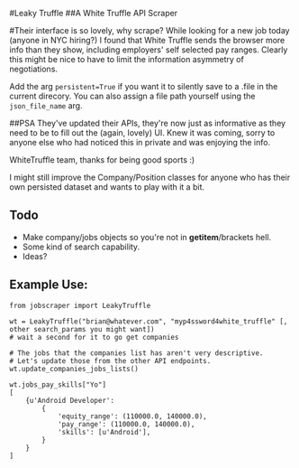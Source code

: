 #Leaky Truffle
##A White Truffle API Scraper

#Their interface is so lovely, why scrape?
While looking for a new job today (anyone in NYC hiring?) I found that White Truffle sends the browser more info than they show, including employers' self selected pay ranges. Clearly this might be nice to have to limit the information asymmetry of negotiations.

Add the arg `persistent=True` if you want it to silently save to a .file in the current direcory. You can also assign a file path yourself using the `json_file_name` arg.

##PSA
They've updated their APIs, they're now just as informative as they need to be to fill out the (again, lovely) UI. Knew it was coming, sorry to anyone else who had noticed this in private and was enjoying the info.

WhiteTruffle team, thanks for being good sports :)

I might still improve the Company/Position classes for anyone who has their own persisted dataset and wants to play with it a bit.

## Todo
+ Make company/jobs objects so you're not in __getitem__/brackets hell.
+ Some kind of search capability.
+ Ideas?

## Example Use:

	from jobscraper import LeakyTruffle

	wt = LeakyTruffle("brian@whatever.com", "myp4ssword4white_truffle" [, other search_params you might want])
	# wait a second for it to go get companies 

	# The jobs that the companies list has aren't very descriptive.
	# Let's update those from the other API endpoints.
	wt.update_companies_jobs_lists()

	wt.jobs_pay_skills["Yo"]
	[
		{u'Android Developer': 
			{
				'equity_range': (110000.0, 140000.0),
			   	'pay_range': (110000.0, 140000.0),
			   	'skills': [u'Android'],
			}
		}
	]